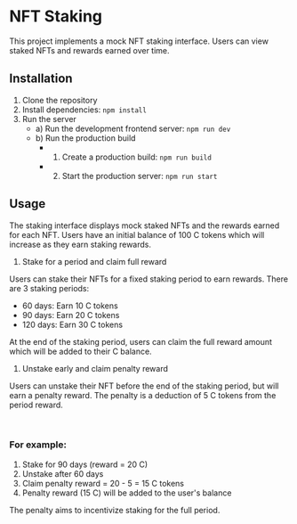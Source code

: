 # NFT Staking

This project implements a mock NFT staking interface. Users can view staked NFTs and rewards earned over time.

## Installation

1. Clone the repository
2. Install dependencies: `npm install`
3. Run the server
   - a) Run the development frontend server: `npm run dev`
   - b) Run the production build
     - 1. Create a production build: `npm run build`
     - 2. Start the production server: `npm run start`

## Usage

The staking interface displays mock staked NFTs and the rewards earned for each NFT. Users have an initial balance of 100 C tokens which will increase as they earn staking rewards.

1. Stake for a period and claim full reward

Users can stake their NFTs for a fixed staking period to earn rewards. There are 3 staking periods:

- 60 days: Earn 10 C tokens
- 90 days: Earn 20 C tokens
- 120 days: Earn 30 C tokens

At the end of the staking period, users can claim the full reward amount which will be added to their C balance.

1. Unstake early and claim penalty reward

Users can unstake their NFT before the end of the staking period, but will earn a penalty reward. The penalty is a deduction of 5 C tokens from the period reward.

<br />

### For example:

1. Stake for 90 days (reward = 20 C)
2. Unstake after 60 days
3. Claim penalty reward = 20 - 5 = 15 C tokens
4. Penalty reward (15 C) will be added to the user's balance

The penalty aims to incentivize staking for the full period.
